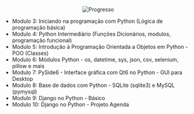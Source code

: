 <div align="center">
  <img src="https://github.com/user-attachments/assets/e25833e7-9720-4857-9072-86baead65db4" alt="Progresso">
</div>

- Modulo 3: Iniciando na programação com Python (Lógica de programação básica)
- Modulo 4: Python Intermediário (Funções Dicionários, modulos, programação funcional)
- Modulo 5: Introdução à Programação Orientada a Objetos em Python - POO (Classes)
- Modulo 6: Módulos Python - os, datetime, sys, json, csv, selenium, pillow e mais
- Modulo 7: PySide6 - Interface gráfica com Qt6 no Python - GUI para Desktop
- Modulo 8: Base de dados com Python - SQLite (sqlite3) e MySQL (pymysql)
- Modulo 9: Django no Python - Básico
- Modulo 10: Django no Python - Projeto Agenda

